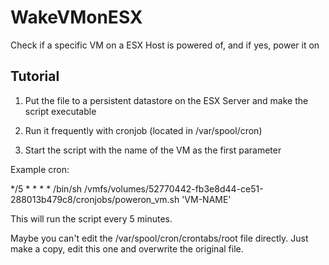 # WakeVMonESX
Check if a specific VM on a ESX Host is powered of, and if yes, power it on

## Tutorial

1. Put the file to a persistent datastore on the ESX Server and make the script executable

2. Run it frequently with cronjob (located in /var/spool/cron)

3. Start the script with the name of the VM as the first parameter 

Example cron:

*/5  *    *   *   *   /bin/sh /vmfs/volumes/52770442-fb3e8d44-ce51-288013b479c8/cronjobs/poweron_vm.sh 'VM-NAME'

This will run the script every 5 minutes.

Maybe you can't edit the /var/spool/cron/crontabs/root file directly. Just make a copy, edit this one and overwrite the original file.
